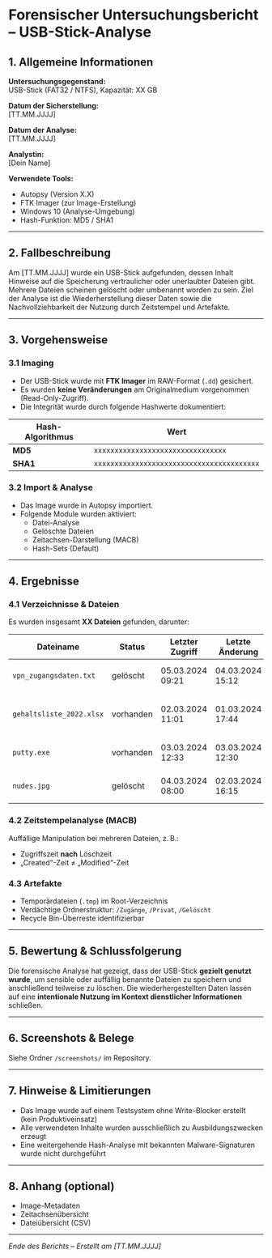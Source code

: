 # Forensischer Untersuchungsbericht – USB-Stick-Analyse

## 1. Allgemeine Informationen

**Untersuchungsgegenstand:**  
USB-Stick (FAT32 / NTFS), Kapazität: XX GB

**Datum der Sicherstellung:**  
[TT.MM.JJJJ]

**Datum der Analyse:**  
[TT.MM.JJJJ]

**Analystin:**  
[Dein Name]

**Verwendete Tools:**  
- Autopsy (Version X.X)
- FTK Imager (zur Image-Erstellung)
- Windows 10 (Analyse-Umgebung)
- Hash-Funktion: MD5 / SHA1

---

## 2. Fallbeschreibung

Am [TT.MM.JJJJ] wurde ein USB-Stick aufgefunden, dessen Inhalt Hinweise auf die Speicherung vertraulicher oder unerlaubter Dateien gibt. Mehrere Dateien scheinen gelöscht oder umbenannt worden zu sein. Ziel der Analyse ist die Wiederherstellung dieser Daten sowie die Nachvollziehbarkeit der Nutzung durch Zeitstempel und Artefakte.

---

## 3. Vorgehensweise

### 3.1 Imaging

- Der USB-Stick wurde mit **FTK Imager** im RAW-Format (`.dd`) gesichert.
- Es wurden **keine Veränderungen** am Originalmedium vorgenommen (Read-Only-Zugriff).
- Die Integrität wurde durch folgende Hashwerte dokumentiert:

| Hash-Algorithmus | Wert |
|------------------|------|
| **MD5**          | `xxxxxxxxxxxxxxxxxxxxxxxxxxxxxxxx` |
| **SHA1**         | `xxxxxxxxxxxxxxxxxxxxxxxxxxxxxxxxxxxxxxxx` |

### 3.2 Import & Analyse

- Das Image wurde in Autopsy importiert.
- Folgende Module wurden aktiviert:
  - Datei-Analyse
  - Gelöschte Dateien
  - Zeitachsen-Darstellung (MACB)
  - Hash-Sets (Default)

---

## 4. Ergebnisse

### 4.1 Verzeichnisse & Dateien

Es wurden insgesamt **XX Dateien** gefunden, darunter:

| Dateiname                 | Status       | Letzter Zugriff | Letzte Änderung | Anmerkung                      |
|--------------------------|--------------|------------------|------------------|-------------------------------|
| `vpn_zugangsdaten.txt`   | gelöscht     | 05.03.2024 09:21 | 04.03.2024 15:12 | Inhalte konnten rekonstruiert werden |
| `gehaltsliste_2022.xlsx` | vorhanden    | 02.03.2024 11:01 | 01.03.2024 17:44 | Verdächtiger Inhalt, Zeitstempel-Kollision |
| `putty.exe`              | vorhanden    | 03.03.2024 12:33 | 03.03.2024 12:30 | Möglicherweise portable SSH-Software |
| `nudes.jpg`              | gelöscht     | 04.03.2024 08:00 | 02.03.2024 16:15 | Nur Dateiname, Inhalt war harmlos |

### 4.2 Zeitstempelanalyse (MACB)

Auffällige Manipulation bei mehreren Dateien, z. B.:
- Zugriffszeit **nach** Löschzeit
- „Created“-Zeit ≠ „Modified“-Zeit

### 4.3 Artefakte

- Temporärdateien (`.tmp`) im Root-Verzeichnis
- Verdächtige Ordnerstruktur: `/Zugänge`, `/Privat`, `/Gelöscht`
- Recycle Bin-Überreste identifizierbar

---

## 5. Bewertung & Schlussfolgerung

Die forensische Analyse hat gezeigt, dass der USB-Stick **gezielt genutzt wurde**, um sensible oder auffällig benannte Dateien zu speichern und anschließend teilweise zu löschen. Die wiederhergestellten Daten lassen auf eine **intentionale Nutzung im Kontext dienstlicher Informationen** schließen.

---

## 6. Screenshots & Belege

Siehe Ordner `/screenshots/` im Repository.

---

## 7. Hinweise & Limitierungen

- Das Image wurde auf einem Testsystem ohne Write-Blocker erstellt (kein Produktiveinsatz)
- Alle verwendeten Inhalte wurden ausschließlich zu Ausbildungszwecken erzeugt
- Eine weitergehende Hash-Analyse mit bekannten Malware-Signaturen wurde nicht durchgeführt

---

## 8. Anhang (optional)

- Image-Metadaten
- Zeitachsenübersicht
- Dateiübersicht (CSV)

---

*Ende des Berichts – Erstellt am [TT.MM.JJJJ]*

